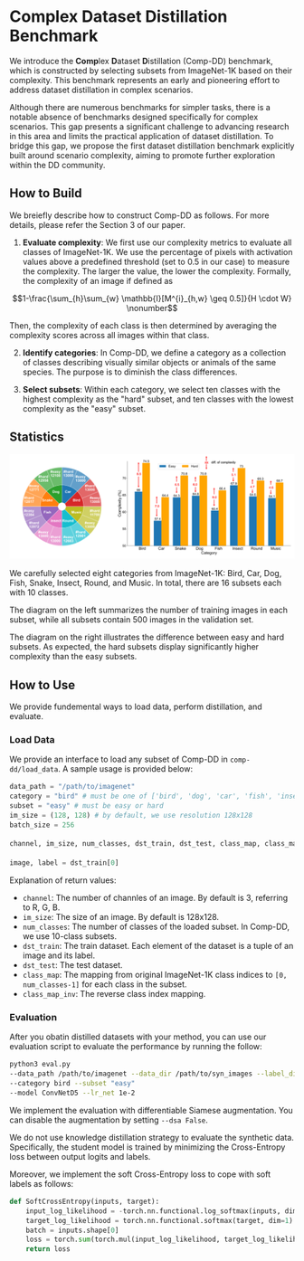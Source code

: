# Complex Dataset Distillation Benchmark

We introduce the **Comp**lex **D**ataset **D**istillation (Comp-DD) benchmark, which is constructed by selecting subsets from ImageNet-1K based on their complexity. This benchmark represents an early and pioneering effort to address dataset distillation in complex scenarios.

Although there are numerous benchmarks for simpler tasks, there is a notable absence of benchmarks designed specifically for complex scenarios. This gap presents a significant challenge to advancing research in this area and limits the practical application of dataset distillation. To bridge this gap, we propose the first dataset distillation benchmark explicitly built around scenario complexity, aiming to promote further exploration within the DD community.

## How to Build

We breiefly describe how to construct Comp-DD as follows. For more details, please refer the Section 3 of our paper.

1. **Evaluate complexity**: We first use our complexity metrics to evaluate all classes of ImageNet-1K. We use the percentage of pixels with activation values above a predefined threshold (set to 0.5 in our case) to measure the complexity. The larger the value, the lower the complexity. Formally, the complexity of an image if defined as

$$1-\frac{\sum_{h}\sum_{w} \mathbb{I}[M^{i}_{h,w} \geq 0.5]}{H \cdot W} \nonumber$$

Then, the complexity of each class is then determined by averaging the complexity scores across all images within that class.

2. **Identify categories**: In Comp-DD, we define a category as a collection of classes describing visually similar objects or animals of the same species. The purpose is to diminish the class differences.

3. **Select subsets**: Within each category, we select ten classes with the highest complexity as the "hard" subset, and ten classes with the lowest complexity as the "easy" subset.

## Statistics

![stat](README.assets/stat.png)

We carefully selected eight categories from ImageNet-1K: Bird, Car, Dog, Fish, Snake, Insect, Round, and Music. In total, there are 16 subsets each with 10 classes.

The diagram on the left summarizes the number of training images in each subset, while all subsets contain 500 images in the validation set. 

The diagram on the right illustrates the difference between easy and hard subsets. As expected, the hard subsets display significantly higher complexity than the easy subsets.

## How to Use

We provide fundemental ways to load data, perform distillation, and evaluate.

### Load Data

We provide an interface to load any subset of Comp-DD in `comp-dd/load_data`.  A sample usage is provided below:

```python
data_path = "/path/to/imagenet" 
category = "bird" # must be one of ['bird', 'dog', 'car', 'fish', 'insect', 'snake', 'round', 'music']
subset = "easy" # must be easy or hard
im_size = (128, 128) # by default, we use resolution 128x128
batch_size = 256

channel, im_size, num_classes, dst_train, dst_test, class_map, class_map_inv = load_comp_dd(data_path, category, subset, im_size, batch_size)

image, label = dst_train[0]
```

Explanation of return values:

- `channel`: The number of channles of an image. By default is 3, referring to R, G, B.
- `im_size`: The size of an image. By default is 128x128.
- `num_classes`: The number of classes of the loaded subset. In Comp-DD, we use 10-class subsets.
- `dst_train`: The train dataset. Each element of the dataset is a tuple of an image and its label.
- `dst_test`: The test dataset.
- `class_map`: The mapping from original ImageNet-1K class indices to `[0, num_classes-1]` for each class in the subset.
- `class_map_inv`: The reverse class index mapping.

### Evaluation

After you obatin distilled datasets with your method, you can use our evaluation script to evaluate the performance by running the follow:

```bash
python3 eval.py 
--data_path /path/to/imagenet --data_dir /path/to/syn_images --label_dir /path/to/syn_labels --lr_dir /path/to/syn_lr 
--category bird --subset "easy"
--model ConvNetD5 --lr_net 1e-2
```

We implement the evaluation with differentiable Siamese augmentation. You can disable the augmentation by setting `--dsa False`. 

We do not use knowledge distillation strategy to evaluate the synthetic data. Specifically, the student model is trained by minimizing the Cross-Entropy loss between output logits and labels. 

Moreover, we implement the soft Cross-Entropy loss to cope with soft labels as follows:

```python
def SoftCrossEntropy(inputs, target):
    input_log_likelihood = -torch.nn.functional.log_softmax(inputs, dim=1)
    target_log_likelihood = torch.nn.functional.softmax(target, dim=1)
    batch = inputs.shape[0]
    loss = torch.sum(torch.mul(input_log_likelihood, target_log_likelihood)) / batch
    return loss
```

